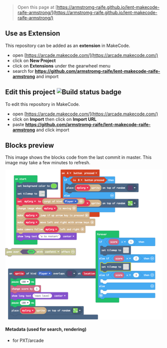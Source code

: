  


> Open this page at [https://armstromg-raife.github.io/lent-makecode-raife-armstrong/](https://armstromg-raife.github.io/lent-makecode-raife-armstrong/)

## Use as Extension

This repository can be added as an **extension** in MakeCode.

* open [https://arcade.makecode.com/](https://arcade.makecode.com/)
* click on **New Project**
* click on **Extensions** under the gearwheel menu
* search for **https://github.com/armstromg-raife/lent-makecode-raife-armstrong** and import

## Edit this project ![Build status badge](https://github.com/armstromg-raife/lent-makecode-raife-armstrong/workflows/MakeCode/badge.svg)

To edit this repository in MakeCode.

* open [https://arcade.makecode.com/](https://arcade.makecode.com/)
* click on **Import** then click on **Import URL**
* paste **https://github.com/armstromg-raife/lent-makecode-raife-armstrong** and click import

## Blocks preview

This image shows the blocks code from the last commit in master.
This image may take a few minutes to refresh.

![A rendered view of the blocks](https://github.com/armstromg-raife/lent-makecode-raife-armstrong/raw/master/.github/makecode/blocks.png)

#### Metadata (used for search, rendering)

* for PXT/arcade
<script src="https://makecode.com/gh-pages-embed.js"></script><script>makeCodeRender("{{ site.makecode.home_url }}", "{{ site.github.owner_name }}/{{ site.github.repository_name }}");</script>
